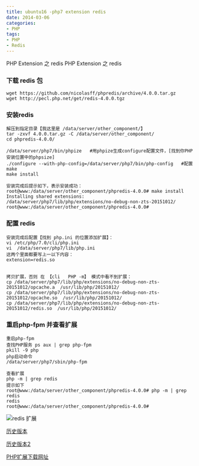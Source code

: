 ```yaml
---
title: ubuntu16 -php7 extension redis
date: 2014-03-06
categories: 
- PHP
tags:
- PHP
- Redis
---
```

PHP Extension 之 redis
PHP Extension 之 redis

<!-- more -->

### 下载 redis 包

```
wget https://github.com/nicolasff/phpredis/archive/4.0.0.tar.gz
wget http://pecl.php.net/get/redis-4.0.0.tgz
```

### 安装redis

```
解压到指定目录【我这里是 /data/server/other_component/】
tar -zxvf 4.0.0.tar.gz -C /data/server/other_component/
cd phpredis-4.0.0/

/data/server/php7/bin/phpize   #用phpize生成configure配置文件，[找到你PHP安装位置中的phpsize]
./configure --with-php-config=/data/server/php7/bin/php-config   #配置
make
make install

安装完成后提示如下，表示安装成功：
root@www:/data/server/other_component/phpredis-4.0.0# make install
Installing shared extensions:     /data/server/php7/lib/php/extensions/no-debug-non-zts-20151012/
root@www:/data/server/other_component/phpredis-4.0.0# 
```

### 配置 redis

```
安装完成后配置【找到 php.ini 的位置添加扩展】：
vi /etc/php/7.0/cli/php.ini
vi  /data/server/php7/lib/php.ini  
这两个里面都要写上一以下内容：
extension=redis.so


拷贝扩展，否则 在 【cli   PHP -m】 模式中看不到扩展：
cp /data/server/php7/lib/php/extensions/no-debug-non-zts-20151012/opcache.a  /usr/lib/php/20151012/
cp /data/server/php7/lib/php/extensions/no-debug-non-zts-20151012/opcache.so  /usr/lib/php/20151012/
cp /data/server/php7/lib/php/extensions/no-debug-non-zts-20151012/redis.so  /usr/lib/php/20151012/
```

### 重启php-fpm  并查看扩展

```
重启php-fpm
查找PHP服务 ps aux | grep php-fpm
pkill -9 php
php启动命令
/data/server/php7/sbin/php-fpm

查看扩展
php -m | grep redis
提示如下
root@www:/data/server/other_component/phpredis-4.0.0# php -m | grep redis
redis
root@www:/data/server/other_component/phpredis-4.0.0# 
```

![redis 扩展](/img/ubuntu/php/extension/e_redis.png "redis 扩展")





 [历史版本](https://github.com/phpredis/phpredis/releases "历史版本")

 [历史版本2](http://pecl.php.net/package/redis "历史版本2")

 [PHP扩展下载网址](http://pecl.php.net/package-stats.php "PHP扩展下载网址")

























